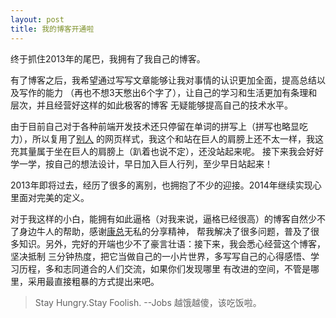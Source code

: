 ```yaml
---
layout: post
title: 我的博客开通啦
---
```

终于抓住2013年的尾巴，我拥有了我自己的博客。

有了博客之后，我希望通过写写文章能够让我对事情的认识更加全面，提高总结以及写作的能力
（再也不想3天憋出6个字了），让自己的学习和生活更加有条理和层次，并且经营好这样的如此极客的博客
无疑能够提高自己的技术水平。

由于目前自己对于各种前端开发技术还只停留在单词的拼写上（拼写也略显吃力），所以复用了[别人][1]
的网页样式，我这个和站在巨人的肩膀上还不太一样，我这充其量属于坐在巨人的肩膀上（趴着也说不定），还没站起来呢。
接下来我会好好学一学，按自己的想法设计，早日加入巨人行列，至少早日站起来！

2013年即将过去，经历了很多的离别，也拥抱了不少的迎接。2014年继续实现心里面对完美的定义。

对于我这样的小白，能拥有如此逼格（对我来说，逼格已经很高）的博客自然少不了身边牛人的帮助，感谢[康总][康总]无私的分享精神，
帮我解决了很多问题，普及了很多知识。另外，完好的开端也少不了豪言壮语：接下来，我会悉心经营这个博客，坚决抵制
三分钟热度，把它当做自己的一小片世界，多写写自己的心得感悟、学习历程，多和志同道合的人们交流，如果你们发现哪里
有改进的空间，不管是哪里，采用最直接粗暴的方式提出来吧。

>Stay Hungry.Stay Foolish.   --Jobs
越饿越傻，该吃饭啦。

[1]: http://michaeldwan.com/ "Michael Dwan的主页"
[康总]: http://www.kangzubin.cn/ "康总的主页"
